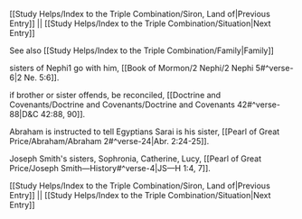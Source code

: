 [[Study Helps/Index to the Triple Combination/Siron, Land of|Previous Entry]]  ||  [[Study Helps/Index to the Triple Combination/Situation|Next Entry]]

 See also [[Study Helps/Index to the Triple Combination/Family|Family]]

 sisters of Nephi1 go with him, [[Book of Mormon/2 Nephi/2 Nephi 5#^verse-6|2 Ne. 5:6]].

 if brother or sister offends, be reconciled, [[Doctrine and Covenants/Doctrine and Covenants/Doctrine and Covenants 42#^verse-88|D&C 42:88, 90]].

 Abraham is instructed to tell Egyptians Sarai is his sister, [[Pearl of Great Price/Abraham/Abraham 2#^verse-24|Abr. 2:24-25]].

 Joseph Smith's sisters, Sophronia, Catherine, Lucy, [[Pearl of Great Price/Joseph Smith—History#^verse-4|JS—H 1:4, 7]].

[[Study Helps/Index to the Triple Combination/Siron, Land of|Previous Entry]]  ||  [[Study Helps/Index to the Triple Combination/Situation|Next Entry]]